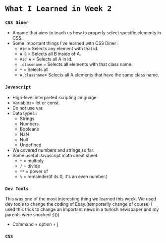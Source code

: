 # `What I Learned in Week 2`

### `CSS Diner`
* A game that aims to teach us how to properly select specific elements in CSS.
* Some important things I've learned with CSS Diner :
    * `#id` = Selects  any element with that id.
    * `A B` = Selects all B inside of A.
    * `#id A` = Selects all A in id. 
    * `.classname` = Selects all elements with that class name. 
    * `*` = Selects all
    * `A.classname`= Selects all A elements that have the same class name.

### `Javascript`
* High-level interpreted scripting language
* Variables= let or const.
* Do not use var.
* Data types :
    * Strings
    * Numbers
    * Booleans
    * NaN
    * Null
    * Undefined
* We covered numbers and strings so far. 
* Some useful Javascript math cheat sheet:
    * `*` = multiply
    * `/` = divide
    * `**` = power of
    * `%` = remainder(if its 0, it's an even number.)
  
### `Dev Tools`
This was one of the most interesting thing we learned this week. We used dev tools to change the coding of Ebay.(temporarily change of course)
I used this trick to change an important news in a turkish newspaper and my parents were shocked :))))
* Command + option + j


### `CSS`



